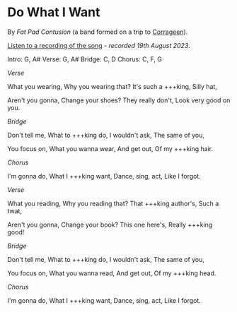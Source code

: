 # Do What I Want

By _Fat Pad Contusion_ (a band formed on a trip to [Corrageen](/poetry/milk-after-ivor)).

[Listen to a recording of the song](/assets/audio/doWhatIWant.mp3) - _recorded 19th August 2023_.

Intro: G, A#
Verse: G, A#
Bridge: C, D
Chorus: C, F, G

_Verse_

What you wearing,
Why you wearing that?
It's such a +++king,
Silly hat,

Aren't you gonna,
Change your shoes?
They really don't,
Look very good on you.

_Bridge_

Don't tell me,
What to +++king do,
I wouldn't ask,
The same of you,

You focus on,
What you wanna wear,
And get out,
Of my +++king hair.

_Chorus_

I'm gonna do,
What I +++king want,
Dance, sing, act,
Like I forgot.

_Verse_

What you reading,
Why you reading that?
That +++king author's,
Such a twat,

Aren't you gonna,
Change your book?
This one here's,
Really +++king good!

_Bridge_

Don't tell me,
What to +++king do,
I wouldn't ask,
The same of you,

You focus on,
What you wanna read,
And get out,
Of my +++king head.

_Chorus_

I'm gonna do,
What I +++king want,
Dance, sing, act,
Like I forgot.

&nbsp;

